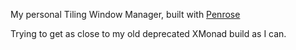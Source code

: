 My personal Tiling Window Manager, built with [Penrose](https://github.com/sminez/penrose)

Trying to get as close to my old deprecated XMonad build as I can.
